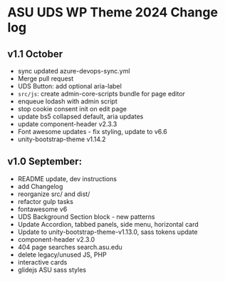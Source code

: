 # ASU UDS WP Theme 2024 Change log
## v1.1 October
- sync updated azure-devops-sync.yml
- Merge pull request
- UDS Button: add optional aria-label
- `src/js`: create admin-core-scripts bundle for page editor
- enqueue lodash with admin script
- stop cookie consent init on edit page
- update bs5 collapsed default, aria updates
- update component-header v2.3.3
- Font awesome updates - fix styling, update to v6.6
- unity-bootstrap-theme v1.14.2

## v1.0 September:
- README update, dev instructions
- add Changelog
- reorganize src/ and dist/
- refactor gulp tasks
- fontawesome v6
- UDS Background Section block - new patterns
- Update Accordion, tabbed panels, side menu, horizontal card
- Update to unity-bootstrap-theme-v1.13.0, sass tokens update
- component-header v2.3.0
- 404 page searches search.asu.edu
- delete legacy/unused JS, PHP
- interactive cards
- glidejs ASU sass styles
